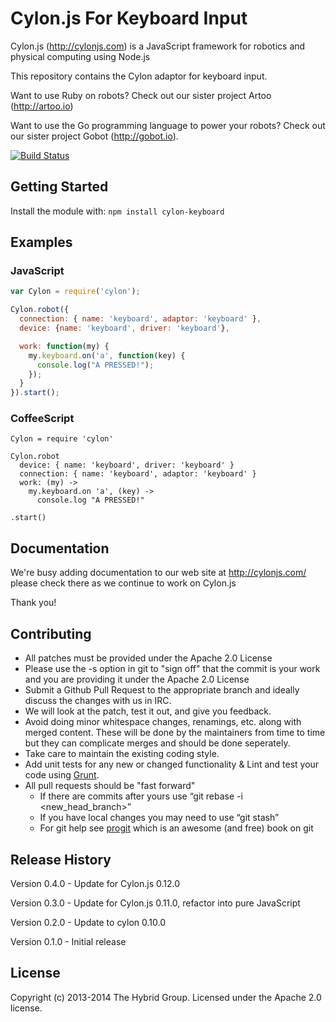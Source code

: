 # Cylon.js For Keyboard Input

Cylon.js (http://cylonjs.com) is a JavaScript framework for robotics and
physical computing using Node.js

This repository contains the Cylon adaptor for keyboard input.

Want to use Ruby on robots? Check out our sister project Artoo (http://artoo.io)

Want to use the Go programming language to power your robots? Check out our
sister project Gobot (http://gobot.io).

[![Build Status](https://secure.travis-ci.org/hybridgroup/cylon-keyboard.png?branch=master)](http://travis-ci.org/hybridgroup/cylon-keyboard)

## Getting Started
Install the module with: `npm install cylon-keyboard`

## Examples

### JavaScript

```javascript
var Cylon = require('cylon');

Cylon.robot({
  connection: { name: 'keyboard', adaptor: 'keyboard' },
  device: {name: 'keyboard', driver: 'keyboard'},

  work: function(my) {
    my.keyboard.on('a', function(key) { 
      console.log("A PRESSED!");
    });
  }
}).start();
```

### CoffeeScript

```
Cylon = require 'cylon'

Cylon.robot
  device: { name: 'keyboard', driver: 'keyboard' }
  connection: { name: 'keyboard', adaptor: 'keyboard' }
  work: (my) ->
    my.keyboard.on 'a', (key) ->
      console.log "A PRESSED!"

.start()
```

## Documentation

We're busy adding documentation to our web site at http://cylonjs.com/ please
check there as we continue to work on Cylon.js

Thank you!

## Contributing

* All patches must be provided under the Apache 2.0 License
* Please use the -s option in git to "sign off" that the commit is your work and
  you are providing it under the Apache 2.0 License
* Submit a Github Pull Request to the appropriate branch and ideally discuss the
  changes with us in IRC.
* We will look at the patch, test it out, and give you feedback.
* Avoid doing minor whitespace changes, renamings, etc. along with merged
  content. These will be done by the maintainers from time to time but they can
complicate merges and should be done seperately.
* Take care to maintain the existing coding style.
* Add unit tests for any new or changed functionality & Lint and test your code
  using [Grunt](http://gruntjs.com/).
* All pull requests should be "fast forward"
  * If there are commits after yours use “git rebase -i <new_head_branch>”
  * If you have local changes you may need to use “git stash”
  * For git help see [progit](http://git-scm.com/book) which is an awesome (and
    free) book on git

## Release History

Version 0.4.0 - Update for Cylon.js 0.12.0

Version 0.3.0 - Update for Cylon.js 0.11.0, refactor into pure JavaScript

Version 0.2.0 - Update to cylon 0.10.0

Version 0.1.0 - Initial release

## License

Copyright (c) 2013-2014 The Hybrid Group. Licensed under the Apache 2.0 license.
